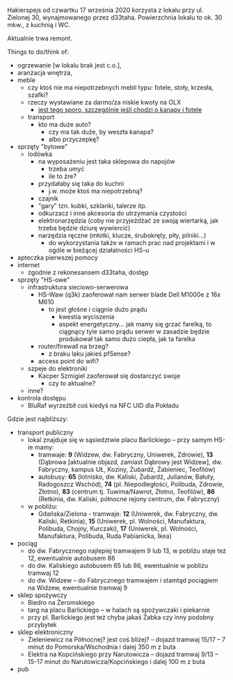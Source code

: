 Hakierspejs od czwartku 17 września 2020 korzysta z lokalu przy ul. Zielonej 30, wynajmowanego przez d33taha. Powierzchnia lokalu to ok. 30 mkw., z kuchnią i WC.

Aktualnie trwa remont.

Things to do/think of:
- ogrzewanie [w lokalu brak jest c.o.],
- aranżacja wnętrza,
- meble
  - czy ktoś nie ma niepotrzebnych mebli typu: fotele, stoły, krzesła, szafki?
  - rzeczy wystawiane za darmo/za niskie kwoty na OLX
    - [jest tego sporo, szczególnie jeśli chodzi o kanapy i fotele](https://www.olx.pl/dom-ogrod/meble/lodz/?search[filter_float_price%3Ato]=10)
  - transport
    - kto ma duże auto?
      - czy ma tak duże, by weszła kanapa?
      - albo przyczepkę?
- sprzęty "bytowe"
  - lodówka
    - na wyposażeniu jest taka sklepowa do napojów
      - trzeba umyć
      - ile to żre?
    - przydałaby się taka do kuchni
      - j.w. może ktoś ma niepotrzebną?
    - czajnik
    - "gary" tzn. kubki, szklanki, talerze itp.
    - odkurzacz i inne akcesoria do utrzymania czystości
    - elektronarzędzia (coby nie przyjeżdżać ze swoją wiertarką, jak trzeba będzie dziurę wywiercić)
    - narzędzia ręczne (młotki, klucze, śrubokręty, piły, pilniki...)
      - do wykorzystania także w ramach prac nad projektami i w ogóle w bieżącej działalności HS-u
- apteczka pierwszej pomocy
- internet
  - zgodnie z rekonesansem d33taha, dostęp
- sprzęty "HS-owe"
  - infrastruktura sieciowo-serwerowa
    - HS-Waw (q3k) zaoferował nam serwer blade Dell M1000e z 16x M610
      - to jest głośne i ciągnie dużo prądu
        - kwestia wyciszenia
        - aspekt energetyczny... jak mamy się grzać farelką, to ciągnący tyle samo prądu serwer w zasadzie będzie produkował tak samo dużo ciepła, jak ta farelka
    - router/firewall na brzeg?
      - z braku laku jakieś pfSense?
    - access point do wifi?
  - szpeje do elektroniki
    - Kacper Szmigiel zaoferował się dostarczyć swoje
      - czy to aktualne?
  - inne?
- kontrola dostępu
  - BluRaf wyrzeźbił coś kiedyś na NFC UID dla Pokładu

Gdzie jest najbliższy:
- transport publiczny
  - lokal znajduje się w sąsiedztwie placu Barlickiego – przy samym HS-ie mamy:
    - tramwaje: **9** (Widzew, dw. Fabryczny, Uniwerek, Zdrowie), **13** (Dąbrowa [aktualnie objazd, zamiast Dąbrowy jest Widzew], dw. Fabryczny, kampus UŁ, Koziny, Żubardź, Żabieniec, Teofilów)
    - autobusy: **65** (lotnisko, dw. Kaliski, Żubardź, Julianów, Bałuty, Radogoszcz Wschód), **74** (pl. Niepodległości, Polibuda, Zdrowie, Złotno), **83** (centrum tj. Tuwima/Nawrot, Złotno, Teofilów), **86** (Retkinia, dw. Kaliski, północne rejony centrum, dw. Fabryczny)
  - w pobliżu:
    - Gdańska/Zielona - tramwaje: **12** (Uniwerek, dw. Fabryczny, dw. Kaliski, Retkinia), **15** (Uniwerek, pl. Wolności, Manufaktura, Polibuda, Chojny, Kurczaki), **17** (Uniwerek, pl. Wolności, Manufaktura, Polibuda, Ruda Pabianicka, Ikea)
- pociąg
  - do dw. Fabrycznego najlepiej tramwajem 9 lub 13, w pobliżu staje też 12, ewentualnie autobusem 86
  - do dw. Kaliskiego autobusem 65 lub 86, ewentualnie w pobliżu tramwaj 12
  - do dw. Widzew – do Fabrycznego tramwajem i stamtąd pociągiem na Widzew, ewentualnie tramwaj 9
- sklep spożywczy
  - Biedro na Żeromskiego
  - targ na placu Barlickiego – w halach są spożywczaki i piekarnie
  - przy pl. Barlickiego jest też chyba jakaś Żabka czy inny podobny przybytek
- sklep elektroniczny
  - Zieleniewicz na Północnej? jest coś bliżej? – dojazd tramwaj 15/17 – 7 minut do Pomorska/Wschodnia i dalej 350 m z buta
  - Elektra na Kopcińskiego przy Narutowicza – dojazd tramwaj 9/13 – 15-17 minut do Narutowicza/Kopcińskiego i dalej 100 m z buta
- pub
